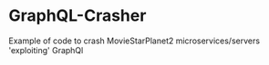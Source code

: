 # GraphQL-Crasher
Example of code to crash MovieStarPlanet2 microservices/servers 'exploiting' GraphQl
